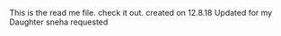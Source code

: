 This is the read me file. 
check it out. created on 12.8.18
Updated for my Daughter sneha requested
